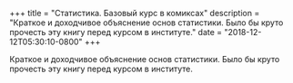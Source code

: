
+++
title = "Статистика. Базовый курс в комиксах"
description = "Краткое и доходчивое объяснение основ статистики. Было бы круто прочесть эту книгу перед курсом в институте."
date = "2018-12-12T05:30:10-0800"
+++

Краткое и доходчивое объяснение основ статистики. Было бы круто прочесть эту книгу перед курсом в институте.
